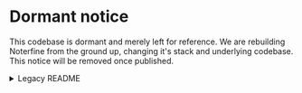 # Dormant notice
This codebase is dormant and merely left for reference. We are rebuilding Noterfine from the ground up, changing it's stack and underlying codebase. This notice will be removed once published.

<details>
<summary>Legacy README</summary>
<br>
Noterfine is a project that aims to help manage notes and tasks and turn them into websites that can be either shared with the world, or for internal use locked behind an authentication wall. It is currently in development and is not yet ready for use.

There will be a cloud hosted version of the project, as well as a self hosted version all provided from the one codebase.

Tech Stack:

-   NextJS
-   TailwindCSS
-   Drizzle ORM
-   ShadCN UI
-   PostgreSQL

## Development

> [!IMPORTANT]
> Inside the package.json you will see references to commands with "infisical:`. These are used for those who don't want a .env file but Infisical, or other secrets management tools.

-   We've provided a Dockerfile to help you spin up a postgresql database.
-   Copy the .env.example file to .env and fill in the required information.
-   Run `pnpm install`
-   Run `pnpm dev`
-   Open your browser to http://localhost:3000
-   Drizzle will run at the same time, and available on http://local.drizzle.studio
-   You will need to run `pnpm db:push` to push the schema to the database.

</details>
